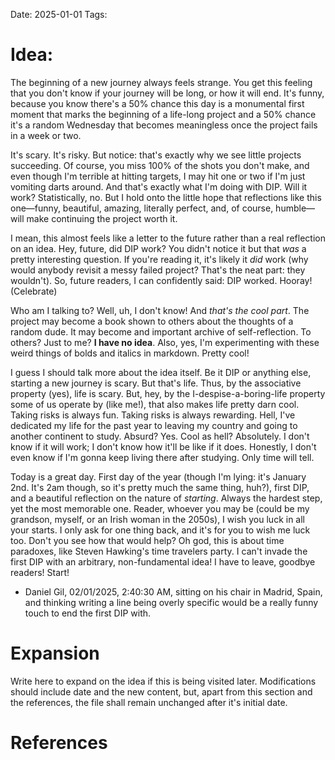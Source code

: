 Date: 2025-01-01
Tags: 
# Idea:
The beginning of a new journey always feels strange. You get this feeling that you don't know if your journey will be long, or how it will end. It's funny, because you know there's a 50% chance this day is a monumental first moment that marks the beginning of a life-long project and a 50% chance it's a random Wednesday that becomes meaningless once the project fails in a week or two.

It's scary. It's risky. But notice: that's exactly why we see little projects succeeding. Of course, you miss 100% of the shots you don't make, and even though I'm terrible at hitting targets, I may hit one or two if I'm just vomiting darts around. And that's exactly what I'm doing with DIP. Will it work? Statistically, no. But I hold onto the little hope that reflections like this one—funny, beautiful, amazing, literally perfect, and, of course, humble—will make continuing the project worth it.

I mean, this almost feels like a letter to the future rather than a real reflection on an idea. Hey, future, did DIP work? You didn't notice it but that *was* a pretty interesting question. If you're reading it, it's likely it *did* work (why would anybody revisit a messy failed project? That's the neat part: they wouldn't). So, future readers, I can confidently said: DIP worked. Hooray! (Celebrate)

Who am I talking to? Well, uh, I don't know! And *that's the cool part*. The project may become a book shown to others about the thoughts of a random dude. It may become and important archive of self-reflection. To others? Just to me? **I have no idea**. Also, yes, I'm experimenting with these weird things of bolds and italics in markdown. Pretty cool!

I guess I should talk more about the idea itself. Be it DIP or anything else, starting a new journey is scary. But that's life. Thus, by the associative property (yes), life is scary. But, hey, by the I-despise-a-boring-life property some of us operate by (like me!), that also makes life pretty darn cool. Taking risks is always fun. Taking risks is always rewarding. Hell, I've dedicated my life for the past year to leaving my country and going to another continent to study. Absurd? Yes. Cool as hell? Absolutely. I don't know if it will work; I don't know how it'll be like if it does. Honestly, I don't even know if I'm gonna keep living there after studying. Only time will tell.

Today is a great day. First day of the year (though I'm lying: it's January 2nd. It's 2am though, so it's pretty much the same thing, huh?), first DIP, and a beautiful reflection on the nature of *starting*. Always the hardest step, yet the most memorable one. Reader, whoever you may be (could be my grandson, myself, or an Irish woman in the 2050s), I wish you luck in all your starts. I only ask for one thing back, and it's for you to wish me luck too. Don't you see how that would help? Oh god, this is about time paradoxes, like Steven Hawking's time travelers party. I can't invade the first DIP with an arbitrary, non-fundamental idea! I have to leave, goodbye readers! Start!

- Daniel Gil, 02/01/2025, 2:40:30 AM, sitting on his chair in Madrid, Spain, and thinking writing a line being overly specific would be a really funny touch to end the first DIP with.
# Expansion
Write here to expand on the idea if this is being visited later. Modifications should include date and the new content, but, apart from this section and the references, the file shall remain unchanged after it's initial date.
# References
